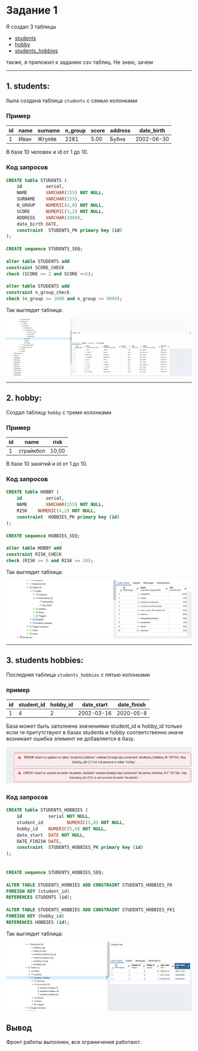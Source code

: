 # Задание 1

Я создал 3 таблицы 

+ [students](#students)
+ [hobby](#hobby)
+ [students_hobbies](#students_hobbies)

также, я приложил к заданию csv таблиц. Не знаю, зачем

-----------------------------------------------------------
## <a name="students"></a> 1. students:
была создана таблица `students` с семью колонками

### Пример

id | name | surname | n_group | score | address | date_birth
---|------|---------|---------|-------|---------|------------
1  | Иван | Жгулёв  | 2281    | 5.00  | Бубна   | 2002-06-30

В базе 10 человек и id от 1 до 10. 

### Код запросов

```SQL
CREATE table STUDENTS (
    id         serial,
    NAME       VARCHAR(255) NOT NULL,
    SURNAME    VARCHAR(255),
    N_GROUP    NUMERIC(4,0) NOT NULL,
    SCORE      NUMERIC(3,2) NOT NULL,
    ADDRESS    VARCHAR(1000),
    date_birth DATE,
    constraint  STUDENTS_PK primary key (id)
);

CREATE sequence STUDENTS_SEQ;

alter table STUDENTS add
constraint SCORE_CHECK
check (SCORE >= 2 and SCORE <=5);

alter table STUDENTS add
constraint n_group_check
check (n_group >= 1000 and n_group <= 9999);
```

Так выглядит таблица:

![image table students](image/table_students.png)

-------------------------------------------------------------
## <a name="hobby"></a> 2. hobby:

Создал таблицу `hobby` с тремя колонками

### Пример

id |    name   | risk
---|-----------|---------
1  | страйкбол | 10,00

В базе 10 занятий и id от 1 до 10. 

### Код запросов

```SQL
CREATE table HOBBY (
    id         serial,
    NAME       VARCHAR(255) NOT NULL,
    RISK    NUMERIC(4,2) NOT NULL,
    constraint  HOBBIES_PK primary key (id)
);

CREATE sequence HOBBIES_SEQ;

alter table HOBBY add
constraint RISK_CHECK
check (RISK >= 0 and RISK <= 10);
```

Так выглядит таблица:

![ image table hobby ](image/table_hobby.png)

----------------------------------------------------------

## <a name="students_hobbies"></a> 3. students hobbies:

Последняя таблица `students_hobbies` с пятью колонками

### пример

id | student_id | hobby_id | date_start | date_finish
---|------------|----------|------------|-------------
1  |   4        |    2     | 2002-03-16 | 2020-05-8

База может быть заполнена значениями student_id и hobby_id только если те притутствуют в базах students и hobby соответственно иначе возникает ошибка элемент не добавляется в базу.

![error](image/error_id.png)

### Код запросов

```SQL
CREATE table STUDENTS_HOBBIES (
    id          serial NOT NULL,
    student_id         NUMERIC(5,0) NOT NULL,
    hobby_id    NUMERIC(5,0) NOT NULL,
    date_start  DATE NOT NULL,
    DATE_FINISH DATE,
    constraint  STUDENTS_HOBBIES_PK primary key (id)
);


CREATE sequence STUDENTS_HOBBIES_SEQ;

ALTER TABLE STUDENTS_HOBBIES ADD CONSTRAINT STUDENTS_HOBBIES_FK
FOREIGN KEY (student_id)
REFERENCES STUDENTS (id);

ALTER TABLE STUDENTS_HOBBIES ADD CONSTRAINT STUDENTS_HOBBIES_FK1
FOREIGN KEY (hobby_id)
REFERENCES HOBBIES (id);
```
Так выглядит таблица:

![ image table students hobbies](image/table_students_hobbies.png)

## Вывод

Фронт работы выполнен, все ограничения работают.